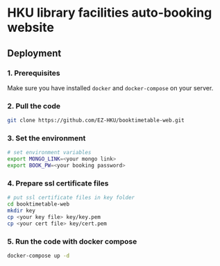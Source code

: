 # HKU library facilities auto-booking website

## Deployment
### 1. Prerequisites
Make sure you have installed `docker` and `docker-compose` on your server.
### 2. Pull the code
```bash
git clone https://github.com/EZ-HKU/booktimetable-web.git
```
### 3. Set the environment
```bash
# set environment variables
export MONGO_LINK=<your mongo link>
export BOOK_PW=<your booking password>
```
### 4. Prepare ssl certificate files
```bash
# put ssl certificate files in key folder
cd booktimetable-web
mkdir key
cp <your key file> key/key.pem
cp <your cert file> key/cert.pem
```
### 5. Run the code with docker compose
```bash
docker-compose up -d
```